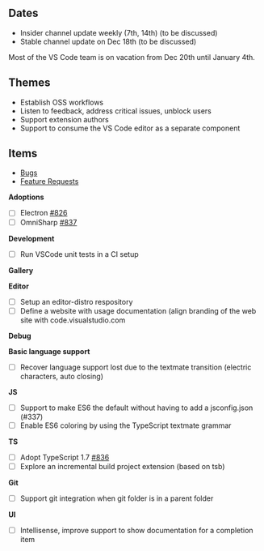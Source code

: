 ## Dates
- Insider channel update weekly (7th, 14th) (to be discussed)
- Stable channel update on Dec 18th (to be discussed)

Most of the VS Code team is on vacation from Dec 20th until January 4th.

## Themes
- Establish OSS workflows
- Listen to feedback, address critical issues, unblock users
- Support extension authors
- Support to consume the VS Code editor as a separate component

## Items
- [Bugs](https://github.com/Microsoft/vscode/issues?utf8=%E2%9C%93&q=is%3Aopen+is%3Aissue+label%3Abug+milestone%3A%22Dec+2015%22+-label%3Aupstream+)
- [Feature Requests](https://github.com/Microsoft/vscode/issues?utf8=%E2%9C%93&q=is%3Aopen+is%3Aissue+label%3Afeature%3Arequest+milestone%3A%22Dec+2015%22+-label%3Aupstream+)

**Adoptions**
- [ ] Electron [#826](../issues/826)
- [ ] OmniSharp [#837](../issues/837)

**Development**
- [ ] Run VSCode unit tests in a CI setup

**Gallery**

**Editor**
- [ ] Setup an editor-distro respository
- [ ] Define a website with usage documentation (align branding of the web site with code.visualstudio.com

**Debug**

**Basic language support**
- [ ] Recover language support lost due to the textmate transition (electric characters, auto closing)


**JS**
- [ ] Support to make ES6 the default without having to add a jsconfig.json (#337)
- [ ] Enable ES6 coloring by using the TypeScript textmate grammar

**TS**
- [ ] Adopt TypeScript 1.7 [#836](../issues/836)
- [ ] Explore an incremental build project extension (based on tsb)

**Git**
- [ ] Support git integration when git folder is in a parent folder

**UI**
- [ ] Intellisense, improve support to show documentation for a  completion item